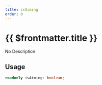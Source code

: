 ```yaml
---
title: isAiming
order: 0
---
```


# {{ $frontmatter.title }}

No Description

## Usage

```ts
readonly isAiming: boolean;
```
